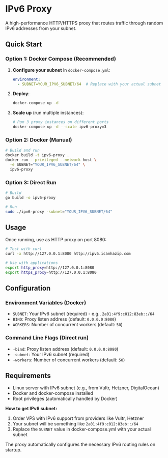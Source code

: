 # IPv6 Proxy

A high-performance HTTP/HTTPS proxy that routes traffic through random IPv6 addresses from your subnet.

## Quick Start

### Option 1: Docker Compose (Recommended)

1. **Configure your subnet** in `docker-compose.yml`:
   ```yaml
   environment:
     - SUBNET=YOUR_IPV6_SUBNET/64  # Replace with your actual subnet
   ```

2. **Deploy**:
   ```bash
   docker-compose up -d
   ```

3. **Scale up** (run multiple instances):
   ```bash
   # Run 3 proxy instances on different ports
   docker-compose up -d --scale ipv6-proxy=3
   ```

### Option 2: Docker (Manual)

```bash
# Build and run
docker build -t ipv6-proxy .
docker run --privileged --network host \
  -e SUBNET="YOUR_IPV6_SUBNET/64" \
  ipv6-proxy
```

### Option 3: Direct Run

```bash
# Build
go build -o ipv6-proxy

# Run
sudo ./ipv6-proxy -subnet="YOUR_IPV6_SUBNET/64"
```

## Usage

Once running, use as HTTP proxy on port 8080:

```bash
# Test with curl
curl -x http://127.0.0.1:8080 http://ipv6.icanhazip.com

# Use with applications
export http_proxy=http://127.0.0.1:8080
export https_proxy=http://127.0.0.1:8080
```

## Configuration

### Environment Variables (Docker)
- `SUBNET`: Your IPv6 subnet (required) - e.g., `2a01:4f9:c012:83eb::/64`
- `BIND`: Proxy listen address (default: `0.0.0.0:8080`)
- `WORKERS`: Number of concurrent workers (default: `50`)

### Command Line Flags (Direct run)
- `-bind`: Proxy listen address (default: `0.0.0.0:8080`)
- `-subnet`: Your IPv6 subnet (required)
- `-workers`: Number of concurrent workers (default: `50`)

## Requirements

- Linux server with IPv6 subnet (e.g., from Vultr, Hetzner, DigitalOcean)
- Docker and docker-compose installed
- Root privileges (automatically handled by Docker)

**How to get IPv6 subnet:**
1. Order VPS with IPv6 support from providers like Vultr, Hetzner
2. Your subnet will be something like `2a01:4f9:c012:83eb::/64`
3. Replace the `SUBNET` value in docker-compose.yml with your actual subnet

The proxy automatically configures the necessary IPv6 routing rules on startup.